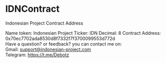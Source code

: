 # IDNContract
Indonesian Project Contract Address

Name token: Indonesian Project
Ticker: IDN
Decimal: 8
Contract Address: 0x70ec7702ada8530d8f7332f7f3700099553d772d
<br>
Have a question? or feedback? you can contact me on:
<br>
Gmail: support@indonesian-project.com
<br>
Telegram: https://t.me/Debotz
